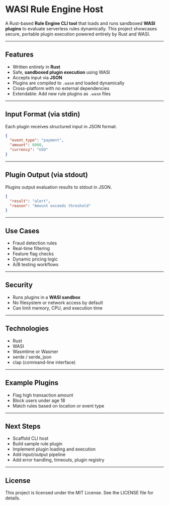 # WASI Rule Engine Host

A Rust-based **Rule Engine CLI tool** that loads and runs sandboxed **WASI plugins** to evaluate serverless rules dynamically. This project showcases secure, portable plugin execution powered entirely by Rust and WASI.

---

## Features

- Written entirely in **Rust**
- Safe, **sandboxed plugin execution** using WASI
- Accepts input via **JSON**
- Plugins are compiled to `.wasm` and loaded dynamically
- Cross-platform with no external dependencies
- Extendable: Add new rule plugins as `.wasm` files

---

## Input Format (via stdin)

Each plugin receives structured input in JSON format.

```json
{
  "event_type": "payment",
  "amount": 6000,
  "currency": "USD"
}
```

---

## Plugin Output (via stdout)

Plugins output evaluation results to stdout in JSON.

```json
{
  "result": "alert",
  "reason": "Amount exceeds threshold"
}
```

---

## Use Cases

- Fraud detection rules
- Real-time filtering
- Feature flag checks
- Dynamic pricing logic
- A/B testing workflows

---

## Security

- Runs plugins in a **WASI sandbox**
- No filesystem or network access by default
- Can limit memory, CPU, and execution time

---

## Technologies

- Rust
- WASI
- Wasmtime or Wasmer
- serde / serde\_json
- clap (command-line interface)

---

## Example Plugins

- Flag high transaction amount
- Block users under age 18
- Match rules based on location or event type

---

## Next Steps

- Scaffold CLI host
- Build sample rule plugin
- Implement plugin loading and execution
- Add input/output pipeline
- Add error handling, timeouts, plugin registry

---

## License

This project is licensed under the MIT License. See the LICENSE file for details.

